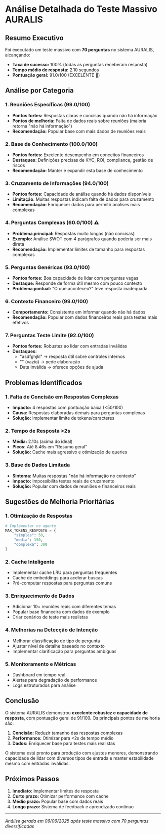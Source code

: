 # Análise Detalhada do Teste Massivo AURALIS

## Resumo Executivo

Foi executado um teste massivo com **70 perguntas** no sistema AURALIS, alcançando:
- **Taxa de sucesso:** 100% (todas as perguntas receberam resposta)
- **Tempo médio de resposta:** 2.10 segundos
- **Pontuação geral:** 91.0/100 (EXCELENTE 🌟)

## Análise por Categoria

### 1. Reuniões Específicas (99.0/100)
- **Pontos fortes:** Respostas claras e concisas quando não há informação
- **Pontos de melhoria:** Falta de dados reais sobre reuniões (maioria retorna "não há informação")
- **Recomendação:** Popular base com mais dados de reuniões reais

### 2. Base de Conhecimento (100.0/100)
- **Pontos fortes:** Excelente desempenho em conceitos financeiros
- **Destaques:** Definições precisas de KYC, ROI, compliance, gestão de riscos
- **Recomendação:** Manter e expandir esta base de conhecimento

### 3. Cruzamento de Informações (94.0/100)
- **Pontos fortes:** Capacidade de análise quando há dados disponíveis
- **Limitação:** Muitas respostas indicam falta de dados para cruzamento
- **Recomendação:** Enriquecer dados para permitir análises mais complexas

### 4. Perguntas Complexas (60.0/100) ⚠️
- **Problema principal:** Respostas muito longas (não concisas)
- **Exemplo:** Análise SWOT com 4 parágrafos quando poderia ser mais direta
- **Recomendação:** Implementar limites de tamanho para respostas complexas

### 5. Perguntas Genéricas (93.0/100)
- **Pontos fortes:** Boa capacidade de lidar com perguntas vagas
- **Destaque:** Responde de forma útil mesmo com pouco contexto
- **Problema pontual:** "O que aconteceu?" teve resposta inadequada

### 6. Contexto Financeiro (99.0/100)
- **Comportamento:** Consistente em informar quando não há dados
- **Recomendação:** Popular com dados financeiros reais para testes mais efetivos

### 7. Perguntas Teste Limite (92.0/100)
- **Pontos fortes:** Robustez ao lidar com entradas inválidas
- **Destaques:** 
  - "asdfghjkl" → resposta útil sobre controles internos
  - "" (vazio) → pede elaboração
  - Data inválida → oferece opções de ajuda

## Problemas Identificados

### 1. Falta de Concisão em Respostas Complexas
- **Impacto:** 4 respostas com pontuação baixa (<50/100)
- **Causa:** Respostas elaboradas demais para perguntas complexas
- **Solução:** Implementar limite de tokens/caracteres

### 2. Tempo de Resposta >2s
- **Média:** 2.10s (acima do ideal)
- **Picos:** Até 8.46s em "Resumo geral"
- **Solução:** Cache mais agressivo e otimização de queries

### 3. Base de Dados Limitada
- **Sintoma:** Muitas respostas "não há informação no contexto"
- **Impacto:** Impossibilita testes reais de cruzamento
- **Solução:** Popular com dados de reuniões e financeiros reais

## Sugestões de Melhoria Prioritárias

### 1. Otimização de Respostas
```python
# Implementar no agente
MAX_TOKENS_RESPOSTA = {
    "simples": 50,
    "media": 150,
    "complexa": 300
}
```

### 2. Cache Inteligente
- Implementar cache LRU para perguntas frequentes
- Cache de embeddings para acelerar buscas
- Pré-computar respostas para perguntas comuns

### 3. Enriquecimento de Dados
- Adicionar 10+ reuniões reais com diferentes temas
- Popular base financeira com dados de exemplo
- Criar cenários de teste mais realistas

### 4. Melhorias na Detecção de Intenção
- Melhorar classificação de tipo de pergunta
- Ajustar nível de detalhe baseado no contexto
- Implementar clarificação para perguntas ambíguas

### 5. Monitoramento e Métricas
- Dashboard em tempo real
- Alertas para degradação de performance
- Logs estruturados para análise

## Conclusão

O sistema AURALIS demonstrou **excelente robustez e capacidade de resposta**, com pontuação geral de 91/100. Os principais pontos de melhoria são:

1. **Concisão:** Reduzir tamanho das respostas complexas
2. **Performance:** Otimizar para <2s de tempo médio
3. **Dados:** Enriquecer base para testes mais realistas

O sistema está pronto para produção com ajustes menores, demonstrando capacidade de lidar com diversos tipos de entrada e manter estabilidade mesmo com entradas inválidas.

## Próximos Passos

1. **Imediato:** Implementar limites de resposta
2. **Curto prazo:** Otimizar performance com cache
3. **Médio prazo:** Popular base com dados reais
4. **Longo prazo:** Sistema de feedback e aprendizado contínuo

---
*Análise gerada em 06/06/2025 após teste massivo com 70 perguntas diversificadas*